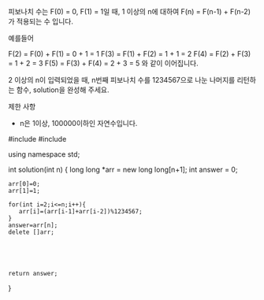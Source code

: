 피보나치 수는 F(0) = 0, F(1) = 1일 때, 1 이상의 n에 대하여 F(n) = F(n-1) + F(n-2) 가 적용되는 수 입니다.

예를들어

F(2) = F(0) + F(1) = 0 + 1 = 1
F(3) = F(1) + F(2) = 1 + 1 = 2
F(4) = F(2) + F(3) = 1 + 2 = 3
F(5) = F(3) + F(4) = 2 + 3 = 5
와 같이 이어집니다.

2 이상의 n이 입력되었을 때, n번째 피보나치 수를 1234567으로 나눈 나머지를 리턴하는 함수, solution을 완성해 주세요.

제한 사항
* n은 1이상, 100000이하인 자연수입니다.


#include <string>
#include <vector>

using namespace std;


int solution(int n) {
    long long *arr = new long long[n+1];
    int answer = 0;
    
    arr[0]=0;
    arr[1]=1;
    
    for(int i=2;i<=n;i++){
       arr[i]=(arr[i-1]+arr[i-2])%1234567;
    }
    answer=arr[n];
    delete []arr;
    
    
    
    
    
    return answer;
}
